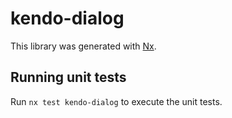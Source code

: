 # kendo-dialog

This library was generated with [Nx](https://nx.dev).

## Running unit tests

Run `nx test kendo-dialog` to execute the unit tests.
